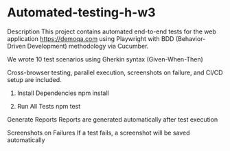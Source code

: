 # Automated-testing-h-w3
Description
This project contains automated end-to-end tests for the web application https://demoqa.com using Playwright with BDD (Behavior-Driven Development) methodology via Cucumber.

We wrote 10 test scenarios  using Gherkin syntax (Given-When-Then)

Cross-browser testing, parallel execution, screenshots on failure, and CI/CD setup are included.

1. Install Dependencies
npm install

2. Run All Tests
npm test

Generate Reports
Reports are generated automatically after test execution

 Screenshots on Failures
If a test fails, a screenshot will be saved automatically